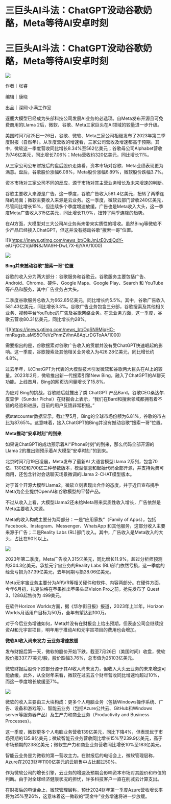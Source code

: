 # 三巨头Al斗法：ChatGPT没动谷歌奶酪，Meta等待AI安卓时刻

# 三巨头Al斗法：ChatGPT没动谷歌奶酪，Meta等待AI安卓时刻

![](https://inews.gtimg.com/news_bt/ObYVc6VD1E21uG2A2It9pZjaaudzBJnkaleIis1BcanvoAA/1000)

作者｜张睿

编辑｜康晓

出品｜深网·小满工作室

逐鹿大模型已经成为头部科技公司发展AI业务的必选项。自Meta发布开源且可免费商用的Llama
2后，微软、谷歌、Meta三家巨头在AI领域的较量进一步升级。

美国时间7月25日—26日，谷歌、微软、Meta三家公司相继发布了2023年第二季度财报（自然年）。从季度营收的增速看，三家公司营收及增速都高于预期。其中，微软这一季度营收同比增长8.34%至562亿美元；谷歌母公司Alphabet营收为746亿美元，同比增长7.06%；Meta营收约320亿美元，同比增长11%。

从三家公司公布财报后的盘后股价走势看，资本市场对谷歌、Meta业绩表现更为满意。盘后，谷歌股价涨幅6.08%，Meta股价涨幅6.89%，微软股价跌幅3.7%。

资本市场对三家公司不同的反应，源于市场对其主营业务增长及未来增速的判断。

谷歌主要收入来源是广告。这一季度，谷歌广告收入581.4亿美元，扭转了两季连降的局面；微软主要收入来源是云业务。这一季度，微软云部门营收240亿美元，尽管同比增长15%，但连续多个季度增速放缓。广告也是Meta收入大头，这一季度Meta广告收入315亿美元，同比增长11.9%，扭转了两季连降的趋势。

在AI方面，大模型对三大公司AI业务尚未带来实质性的增收。虽然Bing等微软不少产品已经接入ChatGPT，但这并没有撼动谷歌“搜索一哥”位置。

![](https://inews.gtimg.com/news_bt/OlkJmLtE0ydjQdY-
eiUFjOC2VjkRN8JMA9H-DwL7X-6jYAA/1000)

![](https://inews.gtimg.com/news_bt/OwaHUY2-JPyyV3krOXCfMxRWh8qOjKlH_WU7MekbrrtOYAA/1000)

**Bing并未撼动谷歌“搜索一哥”位置**

谷歌的收入分为两大部分：谷歌服务和谷歌云。谷歌服务主要包括广告、Android、Chrome、硬件、Google Maps、Google
Play、Search 和 YouTube 等产品和服务，其中广告业务占大头。

二季度谷歌服务总收入为662.85亿美元，同比增长约5.5%。其中，谷歌广告收入581.43亿美元，同比增长3.3%。谷歌广告业务包含三分部，谷歌搜索及其他相关业务、视频平台YouTube的广告及谷歌网络业务。在云业务方面，这一季度，谷歌云营收80.31亿美元，同比增长约28%。

![](https://inews.gtimg.com/news_bt/OqSN9MjqHC-
mnRugsb_aMS5OTeVzPnmZVhnA8AqLrDGToAA/1000)

需要指出的是，谷歌搜索对谷歌广告收入的贡献并没有受ChatGPT快速崛起的影响。这一季度，谷歌搜索及其他相关业务收入为426.28亿美元，同比增长约4.8%。

过去半年，以ChatGPT为代表的大模型技术引发微软和谷歌两大巨头在AI上的较量。2023年2月，微软推出新一代搜索引擎New
Bing，融入了ChatGPT的AI聊天功能。上线首月，Bing的网页访问量增长了15.8%。

为应对 Bing的挑战，谷歌随后就推出了类 ChatGPT 产品Bard。谷歌CEO桑达尔.皮查伊（Sundar
Pichai）在财报会上表示，“我们在Bard和搜索领域都拥有着不错的经验和进展，目前的用户反馈非常积极。”

据statcounter数据显示，截止至5月，Bing的全球市场份额为6.81%，谷歌的市占比为87.65%。这意味着，接入ChatGPT的Bing并没有撼动谷歌“搜索一哥”位置。

**Meta推动“安卓时刻”的到来**

如果说ChatGPT的成功预示着AI“iPhone时刻”的到来，那么代码全部开源的Llama 2的推出则预示着AI大模型“安卓时刻”的到来。

北京时间7月19日凌晨，Meta发布了最新AI 大语言模型Llama
2系列，包含70亿、130亿和700亿三种参数版本，模型信息和起始代码全部开源，并支持免费可商用，还包含针对会话聊天场景微调的Llama
2-CHAT模型版本。

对于首个开源大模型Llama2，微软立刻表现出合作的态度，并于近日宣布携手Meta为企业提供OpenAI和谷歌模型的平替产品。

不过从收入上看，大模型Llama2还未给Meta带来实质性收入增长，广告依然是Meta主要收入来源。

Meta的收入构成主要分为两部分：一是“应用家族”（Family of Apps），包括
Facebook、Instagram、Messenger、WhatsApp 和其他服务，这部分收入主要来源于广告；二是Reality Labs
(RL)部门收入。其中，广告收入是Meta收入的大头，占比在90%以上。

![](https://inews.gtimg.com/news_bt/O2nv5q8ghYL6_LLkcmvh83ZlHZlMgYmvraK2PD_FSB4BkAA/1000)

2023年第二季度，Meta广告收入315亿美元，同比增长11.9%，超过分析师预测的304.3亿美元。承接元宇宙业务的Reality Labs
(RL)部门依然亏损，这一季度的经营亏损为37.39亿美元，去年同期亏损28.06亿美元。

Meta元宇宙业务主要分为AR\VR等相关硬件和软件、内容两部分。在硬件方面，今年6月初，扎克伯格在苹果推出苹果头显Vision Pro之前，抢先发布了
Quest 3，128G起售价为 499美元。

在软件Horizon Worlds方面，据《华尔街日报》报道，2023年上半年，Horizon Worlds月活用户目标为50万，全年有望达到100万。

对于今后业务增速如何，Meta并没有在财报会上给出预期，但表态公司会继续投资AI和元宇宙项目，明年用于推动AI和元宇宙项目的费用也会增加。

**微软AI收入尚未发力 云业务增速放缓**

发布财报后第一天，微软的股价开始下跌。截至7月26日（美国时间）收盘，微软股价报337.77美元/股，股价跌幅3.76%，总市值为25103亿美元。

微软财报后股价下跌部分源于其AI收入尚未发力，但收入大头云业务的未来增速可能放缓。此外，从全财年来看，微软在过去五个财年营收同比增速均超过10%，而这一季度增长放缓至7%。

![](https://inews.gtimg.com/news_bt/OtrxUf3GloW2hzAfbA0TSHn7WH0Ee_O3J7tG7LDKsUmQkAA/1000)

微软的收入主要由三大块构成：更多个人电脑业务（包括Windows操作系统、广告、设备和游戏等）、智能云业务（包括Azure公共云、GitHub和Windows
server等服务器产品）及生产力和商业业务（Productivity and Business Processes）。

这一季度，微软更多个人电脑业务营收139亿美元，同比下降4%，但表现优于市场预期的135.8亿美元；微软智能云业务营收同比增长15%至239.9亿美元，高于市场预期的238亿美元；微软生产力和商业业务营收同比增长10%至183亿美元。

智能云业务是为微软的第一营收主力。在财报后的电话会上，微软管理层称，Azure在2023财年1100亿美元的云销售中占比超过50%。

作为微软公司的增长引擎，云业务的增速及预期会影响资本市场对其股价和市值的判断。由于对全球经济健康状况的担忧，许多科技客户一直在削减云计算支出。

在财报后的电话会上，微软管理层称，预计2024财年第一季度Azure营收增长率将为25%至26%，这意味着这一微软的“现金牛”业务增速将进一步放缓。

